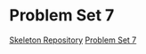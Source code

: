 # Problem Set 7

<a href="https://github.com/ap-java-ucvts/pset-7-skeleton" target="_blank">Skeleton Repository</a>
<a href="https://github.com/mercuryhg31/pset-7" target="_blank">Problem Set 7</a>